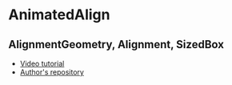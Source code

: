 # AnimatedAlign
## AlignmentGeometry, Alignment, SizedBox

- [Video tutorial](https://youtu.be/1sg2kbZ0MkA)
- [Author's repository](https://github.com/TheTechDesigner/AnimatedAlign)